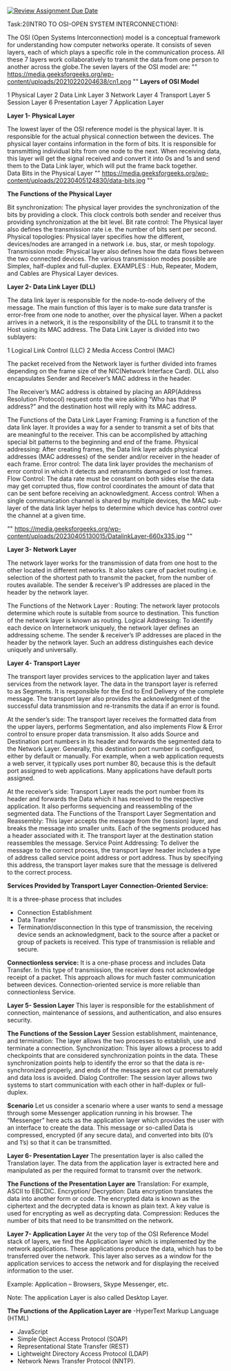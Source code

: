 [![Review Assignment Due Date](https://classroom.github.com/assets/deadline-readme-button-24ddc0f5d75046c5622901739e7c5dd533143b0c8e959d652212380cedb1ea36.svg)](https://classroom.github.com/a/XQFqmf_M)

Task:2(INTRO TO OSI-OPEN SYSTEM INTERCONNECTION):

The OSI (Open Systems Interconnection) model is a conceptual framework for understanding how computer networks operate. It consists of seven layers, each of which plays a specific role in the communication process. 
All these 7 layers work collaboratively to transmit the data from one person to another across the globe.The seven layers of the OSI model are:
       "" https://media.geeksforgeeks.org/wp-content/uploads/20210220204638/cn1.png ""
**Layers of OSI Model**

1 Physical Layer
2 Data Link Layer
3 Network Layer
4 Transport Layer
5 Session Layer
6 Presentation Layer
7 Application Layer

**Layer 1- Physical Layer**

The lowest layer of the OSI reference model is the physical layer. It is responsible for the actual physical connection between the devices. The physical layer contains information in the form of bits. It is responsible for transmitting individual bits from one node to the next. When receiving data, this layer will get the signal received and convert it into 0s and 1s and send them to the Data Link layer, which will put the frame back together.  
Data Bits in the Physical Layer
"" https://media.geeksforgeeks.org/wp-content/uploads/20230405124830/data-bits.jpg ""

**The Functions of the Physical Layer**

Bit synchronization: 
The physical layer provides the synchronization of the bits by providing a clock. This clock controls both sender and receiver thus providing synchronization at the bit level.
Bit rate control: 
The Physical layer also defines the transmission rate i.e. the number of bits sent per second.
Physical topologies:
Physical layer specifies how the different, devices/nodes are arranged in a network i.e. bus, star, or mesh topology.
Transmission mode: Physical layer also defines how the data flows between the two connected devices. The various transmission modes possible are Simplex, half-duplex and full-duplex.
EXAMPLES : Hub, Repeater, Modem, and Cables are Physical Layer devices. 

**Layer 2- Data Link Layer (DLL)**

The data link layer is responsible for the node-to-node delivery of the message. The main function of this layer is to make sure data transfer is error-free from one node to another, over the physical layer. When a packet arrives in a network, it is the responsibility of the DLL to transmit it to the Host using its MAC address. 
The Data Link Layer is divided into two sublayers:  

1 Logical Link Control (LLC)
2 Media Access Control (MAC)

The packet received from the Network layer is further divided into frames depending on the frame size of the NIC(Network Interface Card). DLL also encapsulates Sender and Receiver’s MAC address in the header. 

The Receiver’s MAC address is obtained by placing an ARP(Address Resolution Protocol) request onto the wire asking “Who has that IP address?” and the destination host will reply with its MAC address.  

The Functions of the Data Link Layer
Framing: 
Framing is a function of the data link layer. It provides a way for a sender to transmit a set of bits that are meaningful to the receiver. This can be accomplished by attaching special bit patterns to the beginning and end of the frame.
Physical addressing:
After creating frames, the Data link layer adds physical addresses (MAC addresses) of the sender and/or receiver in the header of each frame.
Error control: 
The data link layer provides the mechanism of error control in which it detects and retransmits damaged or lost frames.
Flow Control: 
The data rate must be constant on both sides else the data may get corrupted thus, flow control coordinates the amount of data that can be sent before receiving an acknowledgment.
Access control:
When a single communication channel is shared by multiple devices, the MAC sub-layer of the data link layer helps to determine which device has control over the channel at a given time.

"" https://media.geeksforgeeks.org/wp-content/uploads/20230405130015/DatalinkLayer-660x335.jpg ""

**Layer 3- Network Layer**

The network layer works for the transmission of data from one host to the other located in different networks. It also takes care of packet routing i.e. selection of the shortest path to transmit the packet, from the number of routes available. The sender & receiver’s IP addresses are placed in the header by the network layer. 

The Functions of the Network Layer :
Routing:
The network layer protocols determine which route is suitable from source to destination. This function of the network layer is known as routing.
Logical Addressing:
To identify each device on Internetwork uniquely, the network layer defines an addressing scheme. The sender & receiver’s IP addresses are placed in the header by the network layer. Such an address distinguishes each device uniquely and universally.

**Layer 4- Transport Layer**

The transport layer provides services to the application layer and takes services from the network layer. The data in the transport layer is referred to as Segments. It is responsible for the End to End Delivery of the complete message. The transport layer also provides the acknowledgment of the successful data transmission and re-transmits the data if an error is found.

At the sender’s side: The transport layer receives the formatted data from the upper layers, performs Segmentation, and also implements Flow & Error control to ensure proper data transmission. It also adds Source and Destination port numbers in its header and forwards the segmented data to the Network Layer. 
Generally, this destination port number is configured, either by default or manually. For example, when a web application requests a web server, it typically uses port number 80, because this is the default port assigned to web applications. Many applications have default ports assigned. 

At the receiver’s side: Transport Layer reads the port number from its header and forwards the Data which it has received to the respective application. It also performs sequencing and reassembling of the segmented data. 
The Functions of the Transport Layer 
Segmentation and Reassembly: This layer accepts the message from the (session) layer, and breaks the message into smaller units. Each of the segments produced has a header associated with it. The transport layer at the destination station reassembles the message.
Service Point Addressing: To deliver the message to the correct process, the transport layer header includes a type of address called service point address or port address. Thus by specifying this address, the transport layer makes sure that the message is delivered to the correct process.

**Services Provided by Transport Layer** 
**Connection-Oriented Service:** 

It is a three-phase process that includes
- Connection Establishment
- Data Transfer
- Termination/disconnection
In this type of transmission, the receiving device sends an acknowledgment, back to the source after a packet or group of packets is received. This type of transmission is reliable and secure.

**Connectionless service:**
 It is a one-phase process and includes Data Transfer. In this type of transmission, the receiver does not acknowledge receipt of a packet. This approach allows for much faster communication between devices. Connection-oriented service is more reliable than connectionless Service.


**Layer 5- Session Layer**
This layer is responsible for the establishment of connection, maintenance of sessions, and authentication, and also ensures security.

**The Functions of the Session Layer**
Session establishment, maintenance, and termination: The layer allows the two processes to establish, use and terminate a connection.
Synchronization: This layer allows a process to add checkpoints that are considered synchronization points in the data. These synchronization points help to identify the error so that the data is re-synchronized properly, and ends of the messages are not cut prematurely and data loss is avoided.
Dialog Controller: The session layer allows two systems to start communication with each other in half-duplex or full-duplex.

**Scenario**
Let us consider a scenario where a user wants to send a message through some Messenger application running in his browser. The “Messenger” here acts as the application layer which provides the user with an interface to create the data. This message or so-called Data is compressed, encrypted (if any secure data), and converted into bits (0’s and 1’s) so that it can be transmitted.  

**Layer 6- Presentation Layer**
The presentation layer is also called the Translation layer. The data from the application layer is extracted here and manipulated as per the required format to transmit over the network. 

**The Functions of the Presentation Layer are** 
Translation: For example, ASCII to EBCDIC.
Encryption/ Decryption: Data encryption translates the data into another form or code. The encrypted data is known as the ciphertext and the decrypted data is known as plain text. A key value is used for encrypting as well as decrypting data.
Compression: Reduces the number of bits that need to be transmitted on the network.

**Layer 7- Application Layer**
At the very top of the OSI Reference Model stack of layers, we find the Application layer which is implemented by the network applications. These applications produce the data, which has to be transferred over the network. This layer also serves as a window for the application services to access the network and for displaying the received information to the user. 

Example: Application – Browsers, Skype Messenger, etc. 

Note: The application Layer is also called Desktop Layer.  

**The Functions of the Application Layer are**
-HyperText Markup Language (HTML)
- JavaScript
- Simple Object Access Protocol (SOAP)
- Representational State Transfer (REST)
- Lightweight Directory Access Protocol (LDAP)
- Network News Transfer Protocol (NNTP). 



